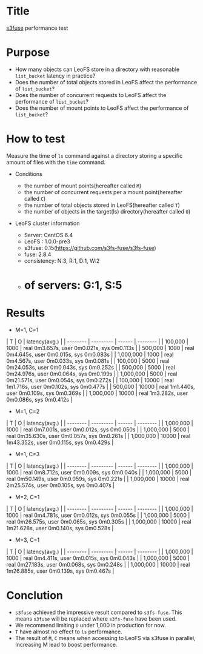 Title
=====
[s3fuse](https://code.google.com/p/s3fuse/) performance test

Purpose
=======
* How many objects can LeoFS store in a directory with reasonable `list_bucket` latency in practice?
* Does the number of total objects stored in LeoFS affect the performance of `list_bucket`?
* Does the number of concurrent requests to LeoFS affect the performance of `list_bucket`?
* Does the number of mount points to LeoFS affect the performance of `list_bucket`?

How to test
===========
Measure the time of `ls` command against a directory storing a specific amount of files with the `time` command.

* Conditions
    * the number of mount points(hereafter called `M`)
    * the number of concurrent requests per a mount point(hereafter called `C`)
    * the number of total objects stored in LeoFS(hereafter called `T`)
    * the number of objects in the target(ls) directory(hereafter called `O`)

* LeoFS cluster information
    * Server: CentOS 6.4
    * LeoFS : 1.0.0-pre3
    * s3fuse: 0.15(https://github.com/s3fs-fuse/s3fs-fuse)
    * fuse:   2.8.4
    * consistency: N:3, R:1, D:1, W:2
    * # of servers: G:1, S:5

Results
=======
* M=1, C=1

| T | O | latency(avg.) |
| -------- | --------- | ------ | -------- |
| 100,000 | 1000 | real 0m3.657s, user 0m0.021s, sys 0m0.113s |
| 500,000 | 1000 | real 0m4.645s, user 0m0.015s, sys 0m0.083s |
| 1,000,000 | 1000 | real 0m4.567s, user 0m0.033s, sys 0m0.081s |
| 100,000 | 5000 | real 0m24.053s, user 0m0.043s, sys 0m0.252s |
| 500,000 | 5000 | real 0m24.976s, user 0m0.064s, sys 0m0.199s |
| 1,000,000 | 5000 | real 0m21.571s, user 0m0.054s, sys 0m0.272s |
| 100,000 | 10000 | real 1m1.716s, user 0m0.102s, sys 0m0.477s |
| 500,000 | 10000 | real 1m1.440s, user 0m0.109s, sys 0m0.369s |
| 1,000,000 | 10000 | real 1m3.282s, user 0m0.086s, sys 0m0.412s |

* M=1, C=2

| T | O | latency(avg.) |
| -------- | --------- | ------ | -------- |
| 1,000,000 | 1000 | real 0m7.001s, user 0m0.012s, sys 0m0.050s |
| 1,000,000 | 5000 | real 0m35.630s, user 0m0.057s, sys 0m0.261s |
| 1,000,000 | 10000 | real 1m43.352s, user 0m0.115s, sys 0m0.429s |

* M=1, C=3

| T | O | latency(avg.) |
| -------- | --------- | ------ | -------- |
| 1,000,000 | 1000 | real 0m8.712s, user 0m0.009s, sys 0m0.040s |
| 1,000,000 | 5000 | real 0m50.149s, user 0m0.059s, sys 0m0.221s |
| 1,000,000 | 10000 | real 2m25.574s, user 0m0.105s, sys 0m0.407s |

* M=2, C=1

| T | O | latency(avg.) |
| -------- | --------- | ------ | -------- |
| 1,000,000 | 1000 | real 0m4.781s, user 0m0.012s, sys 0m0.055s |
| 1,000,000 | 5000 | real 0m26.575s, user 0m0.065s, sys 0m0.305s |
| 1,000,000 | 10000 | real 1m21.628s, user 0m0.140s, sys 0m0.528s |

* M=3, C=1

| T | O | latency(avg.) |
| -------- | --------- | ------ | -------- |
| 1,000,000 | 1000 | real 0m4.411s, user 0m0.015s, sys 0m0.043s |
| 1,000,000 | 5000 | real 0m27.183s, user 0m0.068s, sys 0m0.248s |
| 1,000,000 | 10000 | real 1m26.885s, user 0m0.139s, sys 0m0.467s |

Conclution
==========
* `s3fuse` achieved the impressive result compared to `s3fs-fuse`. This means `s3fuse` will be replaced where `s3fs-fuse` have been used.
* We recommend limiting `O` under 1,000 in production for now.
* `T` have almost no effect to `ls` performance.
* The result of `M`, `C` means when accessing to LeoFS via s3fuse in parallel, Increasing M lead to boost performance.
